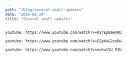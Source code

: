 ```yaml
---
path: "/blog/several-small-updates"
date: "2016-02-24"
title: "Several small updates"
---
```

`youtube: https://www.youtube.com/watch?v=R2rEp0aen8U` 

`youtube: https://www.youtube.com/watch?v=EEp4vG2ssDw` 

`youtube: https://www.youtube.com/watch?v=ovhutVU_9IU` 



